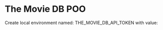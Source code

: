 # The Movie DB POO

Create local environment named: THE_MOVIE_DB_API_TOKEN with value: <Request API Token Value from account>
